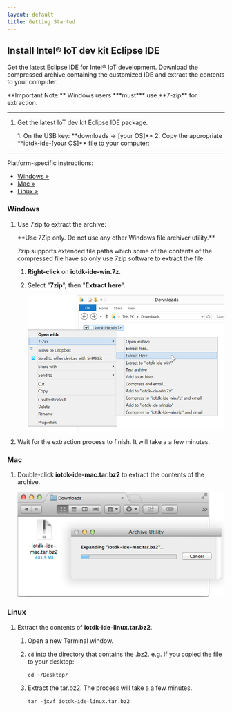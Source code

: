 ```yaml
---
layout: default
title: Getting Started
---
```


## Install Intel® IoT dev kit Eclipse IDE

Get the latest Eclipse IDE for Intel® IoT development. Download the compressed archive containing the customized IDE and extract the contents to your computer. 

<div class="callout danger" markdown="1">
**Important Note:** Windows users ***must*** use **7-zip** for extraction.
</div>

---

1. Get the latest IoT dev kit Eclipse IDE package.

    <div class="callout goto" markdown="1">
    1. On the USB key: **downloads → [your OS]**
    2. Copy the appropriate **iotdk-ide-[your OS]** file to your computer:
    </div>

---

Platform-specific instructions:

* [Windows »](#windows)
* [Mac »](#mac)
* [Linux »](#linux)


### Windows


1. Use 7zip to extract the archive: 

    <div class="callout danger" markdown="1">
    **Use 7Zip only. Do not use any other Windows file archiver utility.**

    7zip supports extended file paths which some of the contents of the compressed file have so only use 7zip software to extract the file. 
    </div>

    1. **Right-click** on **iotdk-ide-win.7z**.

    2. Select "**7zip**", then "**Extract here**". 

        ![The "Extract here" option in the Windows Explorer file context menu](images/7zip-extract_context_menu.png)

2. Wait for the extraction process to finish. It will take a a few minutes.


### Mac

1. Double-click **iotdk-ide-mac.tar.bz2** to extract the contents of the archive.

    ![The 7-Zip archive being extracted by Mac Archive Utility](images/7zip-mac_archive_utility.png)


### Linux

1. Extract the contents of **iotdk-ide-linux.tar.bz2**.

    1. Open a new Terminal window.

    2. `cd` into the directory that contains the .bz2. e.g. If you copied the file to your desktop: 

        ```
        cd ~/Desktop/
        ```

    3. Extract the tar.bz2. The process will take a a few minutes. 

        ```
        tar -jxvf iotdk-ide-linux.tar.bz2
        ```
